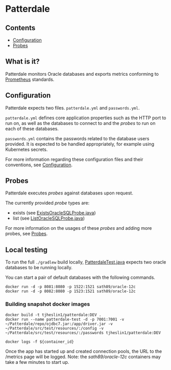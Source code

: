 # Patterdale

## Contents

- [Configuration](configuration.md)
- [Probes](probes.md)

## What is it?

Patterdale monitors Oracle databases and exports metrics conforming to [Prometheus](https://github.com/prometheus/prometheus) standards.

## Configuration

Patterdale expects two files. `patterdale.yml` and `passwords.yml`. 

`patterdale.yml` defines core application properties such as the HTTP port to run on, as well as the databases to connect to and the _probes_ to run on each of these databases.

`passwords.yml` contains the passwords related to the database users provided. It is expected to be handled appropriately, for example using Kubernetes secrets.

For more information regarding these configuration files and their conventions, see [Configuration](configuration.md).

## Probes

Patterdale executes _probes_ against databases upon request.

The currently provided _probe_ types are:

- exists (see [ExistsOracleSQLProbe.java](https://github.com/tjheslin1/Patterdale/blob/master/src/main/java/io/github/tjheslin1/patterdale/metrics/probe/ExistsOracleSQLProbe.java))
- list (see [ListOracleSQLProbe.java](https://github.com/tjheslin1/Patterdale/blob/master/src/main/java/io/github/tjheslin1/patterdale/metrics/probe/ListOracleSQLProbe.java))

For more information on the usages of these _probes_ and adding more probes, see [Probes](probes.md).

## Local testing

To run the full `./gradlew` build locally, [PatterdaleTest.java](https://github.com/tjheslin1/Patterdale/blob/master/src/test/java/endtoend/PatterdaleTest.java)
expects two oracle databases to be running locally.

You can start a pair of default databases with the following commands.
```
docker run -d -p 8081:8080 -p 1522:1521 sath89/oracle-12c
docker run -d -p 8082:8080 -p 1523:1521 sath89/oracle-12c
```

### Building snapshot docker images

```
docker build -t tjheslin1/patterdale:DEV .
docker run --name patterdale-test -d -p 7001:7001 -v ~/Patterdale/repo/ojdbc7.jar:/app/driver.jar -v ~/Patterdale/src/test/resources/:/config -v ~/Patterdale/src/test/resources/:/passwords tjheslin1/patterdale:DEV

docker logs -f ${container_id}
```

Once the app has started up and created connection pools, the URL to the /metrics page will be logged.
Note: the _sath89/oracle-12c_ containers may take a few minutes to start up.
